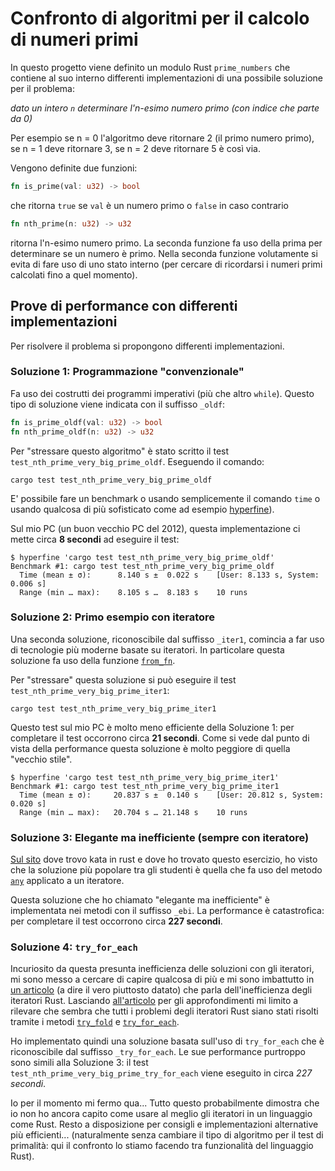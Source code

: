 # Confronto di algoritmi per il calcolo di numeri primi

In questo progetto viene definito un modulo Rust `prime_numbers` che contiene al suo interno differenti implementazioni di una possibile soluzione per il problema:

_dato un intero `n` determinare l'n-esimo numero primo (con indice  che parte da 0)_

Per esempio se n = 0 l'algoritmo deve ritornare 2 (il primo numero primo), se n = 1 deve ritornare 3, se n = 2 deve ritornare 5 è così via.

Vengono definite due funzioni:

```rust
fn is_prime(val: u32) -> bool
```
che ritorna `true` se `val` è un numero primo o `false` in caso contrario

```rust
fn nth_prime(n: u32) -> u32
```

ritorna l'n-esimo numero primo. La seconda funzione fa uso della prima per determinare se un numero è primo. Nella seconda funzione volutamente si evita di fare uso di uno stato interno (per cercare di ricordarsi i numeri primi calcolati fino a quel momento).

## Prove di performance con differenti implementazioni

Per risolvere il problema si propongono differenti implementazioni.

### Soluzione 1: Programmazione "convenzionale"

Fa uso dei costrutti dei programmi imperativi (più che altro `while`). Questo tipo di soluzione viene indicata con il suffisso `_oldf`:

```rust
fn is_prime_oldf(val: u32) -> bool
fn nth_prime_oldf(n: u32) -> u32
```

Per "stressare questo algoritmo" è stato scritto il test `test_nth_prime_very_big_prime_oldf`. Eseguendo il comando:

```
cargo test test_nth_prime_very_big_prime_oldf
```

E' possibile fare un benchmark o usando semplicemente il comando `time` o usando qualcosa di più sofisticato come ad esempio [hyperfine](https://github.com/sharkdp/hyperfine)).

Sul mio PC (un buon vecchio PC del 2012), questa implementazione ci mette circa **8 secondi** ad eseguire il test:

```
$ hyperfine 'cargo test test_nth_prime_very_big_prime_oldf'
Benchmark #1: cargo test test_nth_prime_very_big_prime_oldf
  Time (mean ± σ):      8.140 s ±  0.022 s    [User: 8.133 s, System: 0.006 s]
  Range (min … max):    8.105 s …  8.183 s    10 runs
```

### Soluzione 2: Primo esempio con iteratore

Una seconda soluzione, riconoscibile dal suffisso `_iter1`, comincia a far uso di tecnologie più moderne basate su iteratori. In particolare questa soluzione fa uso della funzione [`from_fn`](https://doc.rust-lang.org/std/iter/fn.from_fn.html).

Per "stressare" questa soluzione si può eseguire il test `test_nth_prime_very_big_prime_iter1`:

```
cargo test test_nth_prime_very_big_prime_iter1
```

Questo test sul mio PC è molto meno efficiente della Soluzione 1: per completare il test occorrono circa **21 secondi**. Come si vede dal punto di vista della performance questa soluzione è molto peggiore di quella "vecchio stile".

```
$ hyperfine 'cargo test test_nth_prime_very_big_prime_iter1'
Benchmark #1: cargo test test_nth_prime_very_big_prime_iter1
  Time (mean ± σ):     20.837 s ±  0.140 s    [User: 20.812 s, System: 0.020 s]
  Range (min … max):   20.704 s … 21.148 s    10 runs
```

### Soluzione 3: Elegante ma inefficiente (sempre con iteratore)

[Sul sito](https://exercism.io/tracks/rust) dove trovo kata in rust e dove ho trovato questo esercizio, ho visto che la soluzione più popolare tra gli studenti è quella che fa uso del metodo [`any`](https://doc.rust-lang.org/std/iter/trait.Iterator.html#method.any) applicato a un iteratore.

Questa soluzione che ho chiamato "elegante ma inefficiente" è implementata nei metodi con il suffisso `_ebi`. La performance è catastrofica: per completare il test occorrono circa **227 secondi**.

### Soluzione 4: `try_for_each`

Incuriosito da questa presunta inefficienza delle soluzioni con gli iteratori, mi sono messo a cercare di capire qualcosa di più e mi sono imbattutto in [un articolo](https://medium.com/@veedrac/rust-is-slow-and-i-am-the-cure-32facc0fdcb) (a dire il vero piuttosto datato) che parla dell'inefficienza degli iteratori Rust. Lasciando [all'articolo](https://medium.com/@veedrac/rust-is-slow-and-i-am-the-cure-32facc0fdcb) per gli approfondimenti mi limito a rilevare che sembra che tutti i problemi degli iteratori Rust siano stati risolti tramite i metodi [`try_fold`](https://doc.rust-lang.org/std/iter/trait.Iterator.html#method.try_fold) e [`try_for_each`](https://doc.rust-lang.org/std/iter/trait.Iterator.html#method.try_for_each).

Ho implementato quindi una soluzione basata sull'uso di `try_for_each` che è riconoscibile dal suffisso `_try_for_each`. Le sue performance purtroppo sono simili alla Soluzione 3: il test `test_nth_prime_very_big_prime_try_for_each` viene eseguito in circa *227 secondi*.

Io per il momento mi fermo qua... Tutto questo probabilmente dimostra che io non ho ancora capito come usare al meglio gli iteratori in un linguaggio come Rust. Resto a disposizione per consigli e implementazioni alternative più efficienti... (naturalmente senza cambiare il tipo di algoritmo per il test di primalità: qui il confronto lo stiamo facendo tra funzionalità del linguaggio Rust).





